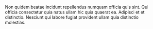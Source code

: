Non quidem beatae incidunt repellendus numquam officia quis sint. Qui officia consectetur quia natus ullam hic quia quaerat ea. Adipisci et et distinctio. Nesciunt qui labore fugiat provident ullam quia distinctio molestias.